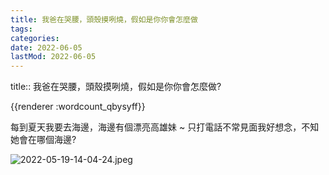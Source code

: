 ```yaml
---
title: 我爸在哭腰，頭殼摸咧燒，假如是你你會怎麼做
tags:
categories:
date: 2022-06-05
lastMod: 2022-06-05
---
```

title:: 我爸在哭腰，頭殼摸咧燒，假如是你你會怎麼做?

{{renderer :wordcount_qbysyff}}

每到夏天我要去海邊，海邊有個漂亮高雄妹 ~
只打電話不常見面我好想念，不知她會在哪個海邊?

![2022-05-19-14-04-24.jpeg](/assets/2022-05-19-14-04-24.jpeg)
